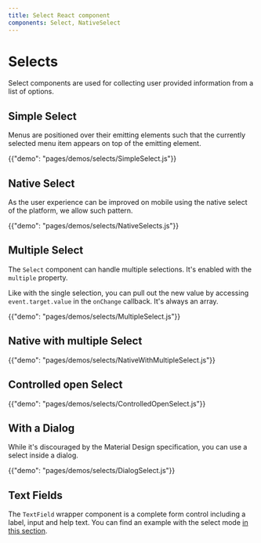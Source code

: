 ```yaml
---
title: Select React component
components: Select, NativeSelect
---
```


# Selects

<p class="description">Select components are used for collecting user provided information from a list of options.</p>

## Simple Select

Menus are positioned over their emitting elements such that the currently selected menu item appears on top of the emitting element.

{{"demo": "pages/demos/selects/SimpleSelect.js"}}

## Native Select

As the user experience can be improved on mobile using the native select of the platform,
we allow such pattern.

{{"demo": "pages/demos/selects/NativeSelects.js"}}

## Multiple Select

The `Select` component can handle multiple selections.
It's enabled with the `multiple` property.

Like with the single selection, you can pull out the new value by accessing `event.target.value` in the `onChange` callback. It's always an array.

{{"demo": "pages/demos/selects/MultipleSelect.js"}}

## Native with multiple Select

{{"demo": "pages/demos/selects/NativeWithMultipleSelect.js"}}

## Controlled open Select

{{"demo": "pages/demos/selects/ControlledOpenSelect.js"}}

## With a Dialog

While it's discouraged by the Material Design specification, you can use a select inside a dialog.

{{"demo": "pages/demos/selects/DialogSelect.js"}}

## Text Fields

The `TextField` wrapper component is a complete form control including a label, input and help text. You can find an example with the select mode [in this section](/demos/text-fields/#textfield).
